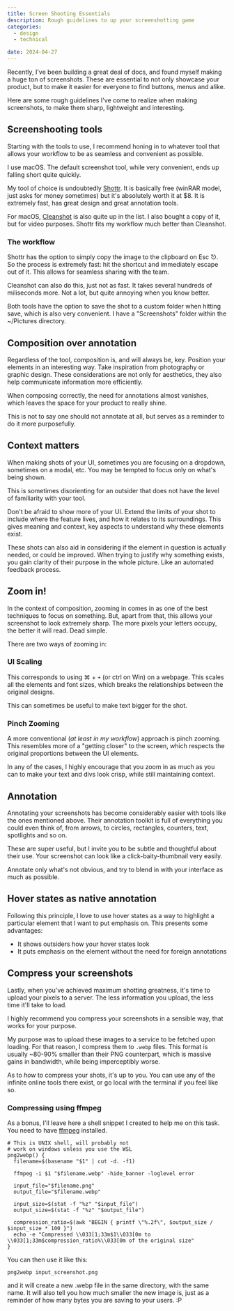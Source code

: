 ```yaml
---
title: Screen Shooting Essentials
description: Rough guidelines to up your screenshotting game
categories:
  - design
  - technical

date: 2024-04-27
---
```


<script>
import Tools from '$lib/components/posts/screenshots/Tools.svelte'
import FileSize from '$lib/components/posts/screenshots/FileSize.svelte'
</script>

Recently, I've been building a great deal of docs, and found myself making a
huge ton of screenshots. These are essential to not only showcase your product,
but to make it easier for everyone to find buttons, menus and alike.

Here are some rough guidelines I've come to realize when making screenshots,
to make them sharp, lightweight and interesting.

## Screenshooting tools

Starting with the tools to use, I recommend honing in to whatever tool that allows your
workflow to be as seamless and convenient as possible.

I use macOS. The default screenshot tool, while very convenient, ends up falling short quite quickly.

My tool of choice is undoubtedly [Shottr](https://shottr.cc/).
It is basically free (winRAR model, just asks for money sometimes) but it's absolutely
worth it at $8. It is extremely fast, has great design and great annotation tools.

For macOS, [Cleanshot](https://cleanshot.com/) is also quite up in the list.
I also bought a copy of it, but for video purposes.
Shottr fits my workflow much better than Cleanshot.

<Tools/>

### The workflow

Shottr has the option to simply copy the image to the clipboard on Esc ⎋. So the process
is extremely fast: hit the shortcut and immediately escape out of it. This allows for
seamless sharing with the team.

Cleanshot can also do this, just not as fast. It takes several hundreds
of miliseconds more. Not a lot, but quite annoying when you know better.

Both tools have the option to save the shot to a custom folder when hitting
save, which is also very convenient. I have a "Screenshots" folder within the ~/Pictures directory.

## Composition over annotation

Regardless of the tool, composition is, and will always be, key. Position your elements
in an interesting way. Take inspiration from photography or graphic design.
These considerations are not only for aesthetics, they also help communicate information more efficiently.

When composing correctly, the need for annotations almost vanishes, which
leaves the space for your product to really shine.

This is not to say one should not annotate at all, but serves as a
reminder to do it more purposefully.

## Context matters

When making shots of your UI, sometimes you are focusing on a dropdown,
sometimes on a modal, etc. You may be tempted to focus only on what's being shown.

This is sometimes disorienting for an outsider that does not
have the level of familiarity with your tool.

Don't be afraid to show more of your UI. Extend the limits of your shot to include where
the feature lives, and how it relates to its surroundings. This gives meaning and context,
key aspects to understand why these elements exist.

These shots can also aid in considering if the element in question is
actually needed, or could be improved. When trying to justify why
something exists, you gain clarity of their purpose in the whole picture.
Like an automated feedback process.

## Zoom in!

In the context of composition, zooming in comes in as one of the best techniques to focus
on something. But, apart from that, this allows your screenshot to look extremely sharp.
The more pixels your letters occupy, the better it will read. Dead simple.

There are two ways of zooming in:

### UI Scaling

This corresponds to using ⌘ + `+` (or ctrl on Win) on a webpage. This scales all the elements and font sizes, which breaks the relationships between the original designs.

This can sometimes be useful to make text bigger for the shot.

### Pinch Zooming

A more conventional (_at least in my workflow_) approach is pinch zooming. This resembles more of a "getting closer" to the screen, which respects the original proportions between the UI elements.

In any of the cases, I highly encourage that you zoom in as much as you can to make your text and divs look crisp, while still maintaining context.

## Annotation

Annotating your screenshots has become considerably easier with tools like the ones mentioned above. Their annotation toolkit is full of everything you could even think of, from arrows, to circles, rectangles, counters, text, spotlights and so on.

These are super useful, but I invite you to be subtle and thoughtful about their use. Your screenshot can look like a click-baity-thumbnail very easily.

Annotate only what's not obvious, and try to blend in with your interface as much as possible.

## Hover states as native annotation

Following this principle, I love to use hover states as a way to highlight a particular element that I want to put emphasis on. This presents some advantages:

- It shows outsiders how your hover states look
- It puts emphasis on the element without the need for foreign annotations

## Compress your screenshots

Lastly, when you've achieved maximum shotting greatness, it's time to upload your pixels to a server. The less information you upload, the less time it'll take to load.

I highly recommend you compress your screenshots in a sensible way, that works for your purpose.

<FileSize/>

My purpose was to upload these images to a service to be fetched upon loading. For that reason, I compress them to `.webp` files. This format is usually ~80-90% smaller than their PNG counterpart, which is massive gains in bandwidth, while being imperceptibly worse.

As to _how_ to compress your shots, it's up to you. You can use any of the infinite online tools there exist, or go local with the terminal if you feel like so.

### Compressing using ffmpeg

As a bonus, I'll leave here a shell snippet I created to help me on this task. You need to have [ffmpeg](https://ffmpeg.org/) installed.

```shell
# This is UNIX shell, will probably not
# work on windows unless you use the WSL
png2webp() {
  filename=$(basename "$1" | cut -d. -f1)

  ffmpeg -i $1 "$filename.webp" -hide_banner -loglevel error

  input_file="$filename.png"
  output_file="$filename.webp"

  input_size=$(stat -f "%z" "$input_file")
  output_size=$(stat -f "%z" "$output_file")

  compression_ratio=$(awk "BEGIN { printf \"%.2f\", $output_size / $input_size * 100 }")
  echo -e "Compressed \\033[1;33m$1\\033[0m to \\033[1;33m$compression_ratio%\\033[0m of the original size"
}
```

You can then use it like this:

```shell
png2webp input_screenshot.png
```

and it will create a new .webp file in the same directory, with the same name. It will also tell you how much smaller the new image is, just as a reminder of how many bytes you are saving to your users. :P
